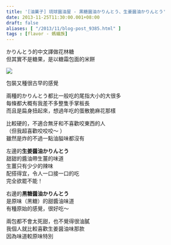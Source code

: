 ```yaml
---
title: '[油菓子] 琉球醤油屋 - 黒糖醤油かりんとう、生姜醤油かりんとう'
date: 2013-11-25T11:30:00.001+08:00
draft: false
aliases: [ "/2013/11/blog-post_9385.html" ]
tags : [flavor - 螞蟻族]
---
```


かりんとう的中文譯做花林糖  
但其實不是糖果，是以糖霜包面的米餅  

![](/images/ryukyushoyuya.jpg)

包裝又種很古早的感覺  
  
兩種的かりんとう都比一般吃的尾指大小的大很多  
每條都大概有我差不多整隻手掌板長  
而且是扁身扭起來，想過年吃的蛋散脆麻花那樣  
  
比較硬的，不適合無牙和不喜歡咬東西的人  
（但我超喜歡咬咬咬～ ）  
雖然是炸的不過一點油膉味都沒有  
  
左邊的**生姜醤油かりんとう**  
甜甜的醬油帶生薑的味道  
生薑只有少少的辣味  
配搭得宜，令人一口接一口的吃  
完全欲罷不能！  
  
右邊的**黒糖醤油かりんとう**  
是原味（黑糖）的甜醬油味道  
有種原始的感覺，很好吃～  
  
  
兩包都不會太死甜，也不覺得很油膩  
我個人就比較喜歡生姜醤油味那款  
因為味道較原味特別
